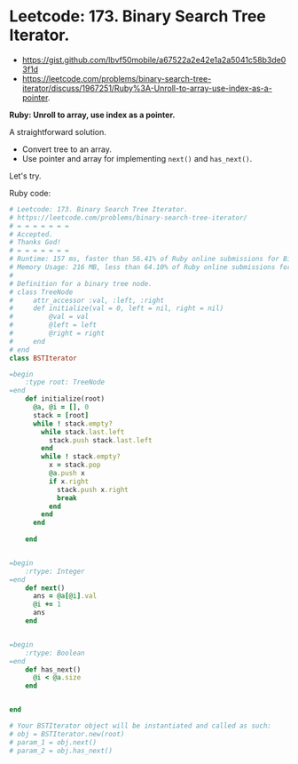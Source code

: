 # Leetcode: 173. Binary Search Tree Iterator.

- https://gist.github.com/lbvf50mobile/a67522a2e42e1a2a5041c58b3de03f1d
- https://leetcode.com/problems/binary-search-tree-iterator/discuss/1967251/Ruby%3A-Unroll-to-array-use-index-as-a-pointer.
 
**Ruby: Unroll to array, use index as a pointer.**

A straightforward solution.

- Convert tree to an array.
- Use pointer and array for implementing `next()` and `has_next()`.
 
Let's try.

Ruby code:
```Ruby
# Leetcode: 173. Binary Search Tree Iterator.
# https://leetcode.com/problems/binary-search-tree-iterator/
# = = = = = = =
# Accepted.
# Thanks God!
# = = = = = = =
# Runtime: 157 ms, faster than 56.41% of Ruby online submissions for Binary Search Tree Iterator.
# Memory Usage: 216 MB, less than 64.10% of Ruby online submissions for Binary Search Tree Iterator.
#
# Definition for a binary tree node.
# class TreeNode
#     attr_accessor :val, :left, :right
#     def initialize(val = 0, left = nil, right = nil)
#         @val = val
#         @left = left
#         @right = right
#     end
# end
class BSTIterator

=begin
    :type root: TreeNode
=end
    def initialize(root)
      @a, @i = [], 0
      stack = [root]
      while ! stack.empty?
        while stack.last.left
          stack.push stack.last.left
        end
        while ! stack.empty?
          x = stack.pop
          @a.push x
          if x.right
            stack.push x.right
            break
          end
        end
      end
        
    end


=begin
    :rtype: Integer
=end
    def next()
      ans = @a[@i].val
      @i += 1
      ans
    end


=begin
    :rtype: Boolean
=end
    def has_next()
      @i < @a.size
    end


end

# Your BSTIterator object will be instantiated and called as such:
# obj = BSTIterator.new(root)
# param_1 = obj.next()
# param_2 = obj.has_next()
```
